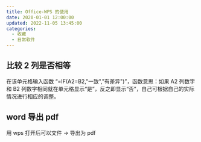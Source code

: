 ```yaml
---
title: Office-WPS 的使用
date: 2020-01-01 12:00:00
updated: 2022-11-05 13:45:00
categories:
  - 收藏
  - 日常软件
---
```


## 比较 2 列是否相等

在该单元格输入函数 “=IF(A2=B2,"一致","有差异")”，函数意思：如果 A2 列数字和 B2 列数字相同就在单元格显示“是”，反之即显示“否”，自己可根据自己的实际情况进行相应的调整。

## word 导出 pdf

用 wps 打开后可以文件 -> 导出为 pdf
